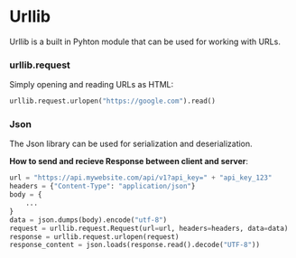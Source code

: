 # Urllib
Urllib is a built in Pyhton module that can be used for working with URLs. 

### urllib.request
Simply opening and reading URLs as HTML:
```python
urllib.request.urlopen("https://google.com").read()
```

### Json
The Json library can be used for serialization and deserialization.

**How to send and recieve Response between client and server**:
```python
url = "https://api.mywebsite.com/api/v1?api_key=" + "api_key_123"
headers = {"Content-Type": "application/json"}
body = {
    ...
}
data = json.dumps(body).encode("utf-8")
request = urllib.request.Request(url=url, headers=headers, data=data)
response = urllib.request.urlopen(request)
response_content = json.loads(response.read().decode("UTF-8"))
```
